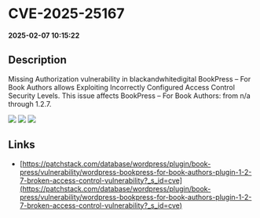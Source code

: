 # CVE-2025-25167

**2025-02-07 10:15:22**

## Description
Missing Authorization vulnerability in blackandwhitedigital BookPress – For Book Authors allows Exploiting Incorrectly Configured Access Control Security Levels. This issue affects BookPress – For Book Authors: from n/a through 1.2.7.

![](https://img.shields.io/static/v1?label=Score&message=8.2&color=red)
![](https://img.shields.io/static/v1?label=Severity&message=HIGH&color=red)
![](https://img.shields.io/static/v1?label=CWE&message=Auth&color=green)

## Links
- [https://patchstack.com/database/wordpress/plugin/book-press/vulnerability/wordpress-bookpress-for-book-authors-plugin-1-2-7-broken-access-control-vulnerability?_s_id=cve](https://patchstack.com/database/wordpress/plugin/book-press/vulnerability/wordpress-bookpress-for-book-authors-plugin-1-2-7-broken-access-control-vulnerability?_s_id=cve)
